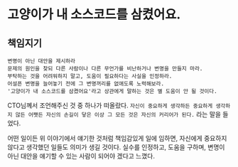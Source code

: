 # 고양이가 내 소스코드를 삼켰어요.

## 책임지기

```
변명이 아닌 대안을 제시하라
문제의 원인을 찾되 다른 사람이나 다른 무언가를 비난하거나 변명을 만들지 마라.
부탁하는 것을 어려워하지 말고, 도움이 필요하다는 사실을 인정하라.
어설픈 변명을 늘어놓기 전에 그 변명꺼리를 없애도록 노력해보라.
'고양이가 내 소스코드를 삼켰어요'라고 상관에게 말하는 것은 별 도움이 안 될 것이다.
```

CTO님꼐서 조언해주신 것 중 하나가 떠올랐다.
`자신이 중요하게 생각하든 중요하게 생각하지 않든 어쨋든 자신의 손길이 닿은 이상 그 모든 것은 자신의 커리어가 된다.` 라는 말을 들었다.

어떤 일이든 위 이야기에서 얘기한 것처럼 책임감있게 일에 임하면, 자신에게 중요하지 않다고 생각했던 일들도 의미가 생길 것이다.
실수를 인정하고, 도움을 구하며, 변명이 아닌 대안을 얘기할 수 있는 사람이 되어야 겠다고 느꼈다.
